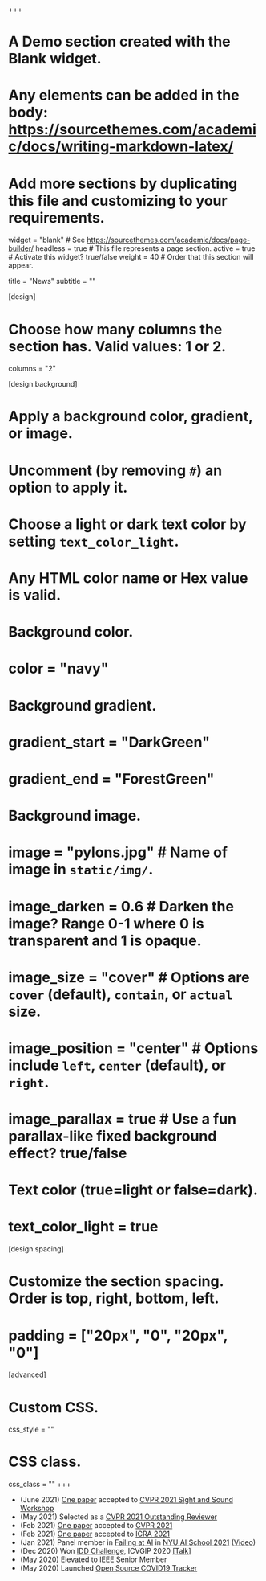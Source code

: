+++
# A Demo section created with the Blank widget.
# Any elements can be added in the body: https://sourcethemes.com/academic/docs/writing-markdown-latex/
# Add more sections by duplicating this file and customizing to your requirements.

widget = "blank"  # See https://sourcethemes.com/academic/docs/page-builder/
headless = true  # This file represents a page section.
active = true  # Activate this widget? true/false
weight = 40  # Order that this section will appear.

title = "News"
subtitle = ""

[design]
  # Choose how many columns the section has. Valid values: 1 or 2.
  columns = "2"

[design.background]
  # Apply a background color, gradient, or image.
  #   Uncomment (by removing `#`) an option to apply it.
  #   Choose a light or dark text color by setting `text_color_light`.
  #   Any HTML color name or Hex value is valid.

  # Background color.
  # color = "navy"
  
  # Background gradient.
  # gradient_start = "DarkGreen"
  # gradient_end = "ForestGreen"
  
  # Background image.
  # image = "pylons.jpg"  # Name of image in `static/img/`.
  # image_darken = 0.6  # Darken the image? Range 0-1 where 0 is transparent and 1 is opaque.
  # image_size = "cover"  #  Options are `cover` (default), `contain`, or `actual` size.
  # image_position = "center"  # Options include `left`, `center` (default), or `right`.
  # image_parallax = true  # Use a fun parallax-like fixed background effect? true/false
  
  # Text color (true=light or false=dark).
  # text_color_light = true

[design.spacing]
  # Customize the section spacing. Order is top, right, bottom, left.
  # padding = ["20px", "0", "20px", "0"]

[advanced]
 # Custom CSS. 
 css_style = ""
 
 # CSS class.
 css_class = ""
+++
<ul>
  <li> (June 2021) <a href = "http://sightsound.org/papers/2021/Kranti__K_Parida_Depth_Infused_Binaural_Audio_Generation_using_Hierarchical_Cross-Modal_Attention.pdf">One paper</a> accepted to <a href="http://sightsound.org/">CVPR 2021 Sight and Sound Workshop</a></li>
  <li> (May 2021) Selected as a <a href="http://cvpr2021.thecvf.com/node/184">CVPR 2021 Outstanding Reviewer</a></li>
  <li> (Feb 2021) <a href="/publication/beyondimdepth//">One paper</a> accepted to <a href="http://cvpr2021.thecvf.com/">CVPR 2021</a> </li>
  <li> (Feb 2021) <a href="/publication/geomcnn/">One paper</a>  accepted to <a href="https://www.ieee-icra.org/"> ICRA 2021</a> </li>
  <li> (Jan 2021) Panel member in <a href="https://nyu-mll.github.io/nyu-ai-school-2021/schedule/#session-101">Failing at AI</a> in <a href="https://nyu-mll.github.io/nyu-ai-school-2021/">NYU AI School 2021</a> (<a href="https://www.youtube.com/watch?v=4b2oF-UIxPs">Video</a>)
  <li> (Dec 2020) Won <a href="https://sites.google.com/iiitd.ac.in/icvgip-data-challenge/iddchallenge">IDD Challenge</a>, ICVGIP 2020 <a href="https://youtu.be/rqie9Tx4aUo?start=4158&end=4534">[Talk]</a>
    <li> (May 2020) Elevated to IEEE Senior Member </li>
    <li> (May 2020) Launched <a href="https://coronaindia.github.io/"> Open Source COVID19 Tracker</a></li>
</ul>
